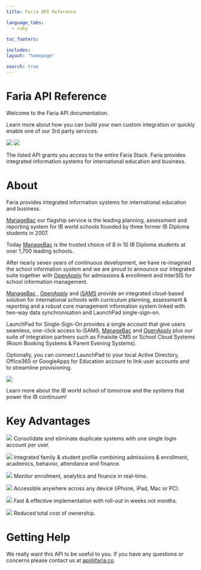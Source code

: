 ```yaml
---
title: Faria API Reference

language_tabs:
  - ruby

toc_footers:
 
includes:
layout: "homepage"

search: true
---
```


# Faria API Reference

Welcome to the Faria API documentation. 

Learn more about how you can build your own custom integration or quickly enable one of our 3rd party services.​

<p class="float-parent">
  <img src='/images/products.png'/>
  <img src='/images/3rdparty.png'/>
</p>


The listed API grants you access to the entire Faria Stack. Faria provides integrated information systems for international education and business.​

# About


Faria provides integrated information systems for international education and business.​

[ManageBac](http://www.managebac.com) our flagship service is the leading planning, assessment and reporting system for IB world schools founded by three former IB Diploma students in 2007.

Today [ManageBac](http://www.managebac.com) is the trusted choice of 8 in 10 IB Diploma students at over 1,700 leading schools.

After nearly seven years of continuous development, we have re-imagined the school information system and we are proud to announce our integrated suite together with [OpenApply](http://www.openapply.com) for admissions & enrollment and InterSIS for school information management.

[ManageBac](http://www.managebac.com) , [OpenApply](http://www.openapply.com) and [iSAMS](http://www.isams.co.uk) provide an integrated cloud-based solution for international schools with curriculum planning, assessment & reporting and a robust core management information system linked with two-way data synchronisation and LaunchPad single-sign-on.


LaunchPad for Single-Sign-On provides a single account that give users seamless, one-click access to iSAMS, [ManageBac](http://www.managebac.com) and [OpenApply](http://www.openapply.com) plus our suite of integration partners such as Finalsite CMS or School Cloud Systems (Room Booking Systems & Parent Evening Systems).

Optionally, you can connect LaunchPad to your local Active Directory, Office365 or GoogleApps for Education account to link user accounts and to streamline provisioning.

<p>
    <img src='/images/stack_xero.png' class="stack-image"/>
</p>

Learn more about the IB world school of tomorrow and the systems that power the IB continuum!

# Key Advantages

<p>
    <img src='/images/check-green.png' class="check-image"/>
    Consolidate and eliminate duplicate systems with one single login account per user.
</p>

<p>
    <img src='/images/check-green.png' class="check-image"/> Integrated family & student profile combining admissions & enrollment, academics, behavior, attendance and finance.
</p>

<p>
    <img src='/images/check-green.png' class="check-image"/> Monitor enrollment, analytics and finance in real-time.
</p>

<p>
    <img src='/images/check-green.png' class="check-image"/> Accessible anywhere across any device (iPhone, iPad, Mac or PC).
</p>

<p>
    <img src='/images/check-green.png' class="check-image"/> Fast & effective implementation with roll-out in weeks not months.
</p>

<p>
    <img src='/images/check-green.png' class="check-image"/> Reduced total cost of ownership.​
</p>

# Getting Help

We really want this API to be useful to you. If you have any questions or concerns please contact us at [api@faria.co](mailto:api@faria.co).
